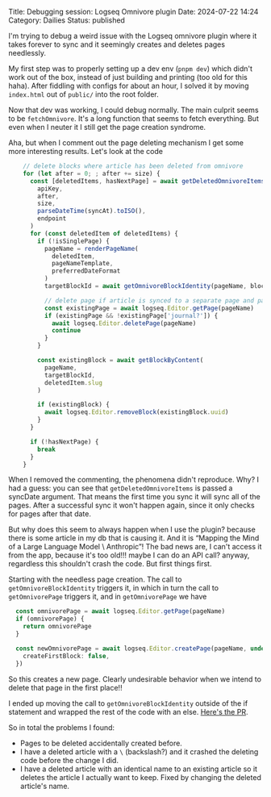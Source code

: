 Title: Debugging session: Logseq Omnivore plugin
Date: 2024-07-22 14:24
Category: Dailies
Status: published

I'm trying to debug a weird issue with the Logseq omnivore plugin where it takes forever to sync and it seemingly creates and deletes pages needlessly.

My first step was to properly setting up a dev env (`pnpm dev`) which didn't work out of the box, instead of just building and printing (too old for this haha). After fiddling with configs for about an hour, I solved it by moving `index.html` out of `public/` into the root folder.

Now that dev was working, I could debug normally. The main culprit seems to be `fetchOmnivore`. It's a long function that seems to fetch everything. But even when I neuter it I still get the page creation syndrome.

Aha, but when I comment out the page deleting mechanism I get some more interesting results. Let's look at the code

```ts
    // delete blocks where article has been deleted from omnivore
    for (let after = 0; ; after += size) {
      const [deletedItems, hasNextPage] = await getDeletedOmnivoreItems(
        apiKey,
        after,
        size,
        parseDateTime(syncAt).toISO(),
        endpoint
      )
      for (const deletedItem of deletedItems) {
        if (!isSinglePage) {
          pageName = renderPageName(
            deletedItem,
            pageNameTemplate,
            preferredDateFormat
          )
          targetBlockId = await getOmnivoreBlockIdentity(pageName, blockTitle)

          // delete page if article is synced to a separate page and page is not a journal
          const existingPage = await logseq.Editor.getPage(pageName)
          if (existingPage && !existingPage['journal?']) {
            await logseq.Editor.deletePage(pageName)
            continue
          }
        }

        const existingBlock = await getBlockByContent(
          pageName,
          targetBlockId,
          deletedItem.slug
        )

        if (existingBlock) {
          await logseq.Editor.removeBlock(existingBlock.uuid)
        }
      }

      if (!hasNextPage) {
        break
      }
    }
```
When I removed the commenting, the phenomena didn't reproduce. Why? I had a guess: you can see that `getDeletedOmnivoreItems` is passed a syncDate argument. That means the first time you sync it will sync all of the pages. After a successful sync it won't happen again, since it only checks for pages after that date.

But why does this seem to always happen when I use the plugin? because there is some article in my db that is causing it. And it is “Mapping the Mind of a Large Language Model \ Anthropic”! The bad news are, I can't access it from the app, because it's too old!!! maybe I can do an API call? anyway, regardless this shouldn't crash the code. But first things first.

Starting with the needless page creation. The call to `getOmnivoreBlockIdentity` triggers it, in which in turn the call to `getOmnivorePage` triggers it, and in `getOmnivorePage` we have
```ts
  const omnivorePage = await logseq.Editor.getPage(pageName)
  if (omnivorePage) {
    return omnivorePage
  }

  const newOmnivorePage = await logseq.Editor.createPage(pageName, undefined, {
    createFirstBlock: false,
  })
```
So this creates a new page. Clearly undesirable behavior when we intend to delete that page in the first place!!

I ended up moving the call to `getOmnivoreBlockIdentity` outside of the if statement and wrapped the rest of the code with an else. [Here's the PR](https://github.com/omnivore-app/logseq-omnivore/pull/194).

So in total the problems I found:
- Pages to be deleted accidentally created before.
- I have a deleted article with a `\` (backslash?) and it crashed the deleting code before the change I did.
- I have a deleted article with an identical name to an existing article so it deletes the article I actually want to keep. Fixed by changing the deleted article's name.